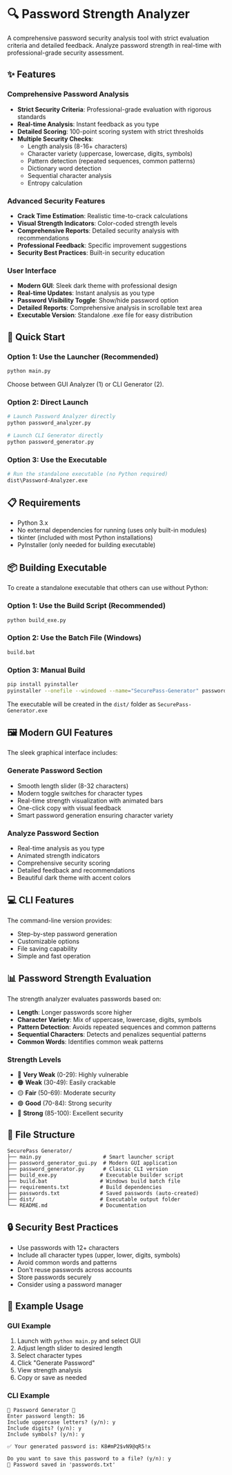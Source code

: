 # 🔍 Password Strength Analyzer

A comprehensive password security analysis tool with strict evaluation criteria and detailed feedback. Analyze password strength in real-time with professional-grade security assessment.

## ✨ Features

### Comprehensive Password Analysis
- **Strict Security Criteria**: Professional-grade evaluation with rigorous standards
- **Real-time Analysis**: Instant feedback as you type
- **Detailed Scoring**: 100-point scoring system with strict thresholds
- **Multiple Security Checks**:
  - Length analysis (8-16+ characters)
  - Character variety (uppercase, lowercase, digits, symbols)
  - Pattern detection (repeated sequences, common patterns)
  - Dictionary word detection
  - Sequential character analysis
  - Entropy calculation

### Advanced Security Features
- **Crack Time Estimation**: Realistic time-to-crack calculations
- **Visual Strength Indicators**: Color-coded strength levels
- **Comprehensive Reports**: Detailed security analysis with recommendations
- **Professional Feedback**: Specific improvement suggestions
- **Security Best Practices**: Built-in security education

### User Interface
- **Modern GUI**: Sleek dark theme with professional design
- **Real-time Updates**: Instant analysis as you type
- **Password Visibility Toggle**: Show/hide password option
- **Detailed Reports**: Comprehensive analysis in scrollable text area
- **Executable Version**: Standalone .exe file for easy distribution

## 🚀 Quick Start

### Option 1: Use the Launcher (Recommended)
```bash
python main.py
```
Choose between GUI Analyzer (1) or CLI Generator (2).

### Option 2: Direct Launch
```bash
# Launch Password Analyzer directly
python password_analyzer.py

# Launch CLI Generator directly
python password_generator.py
```

### Option 3: Use the Executable
```bash
# Run the standalone executable (no Python required)
dist\Password-Analyzer.exe
```

## 📋 Requirements

- Python 3.x
- No external dependencies for running (uses only built-in modules)
- tkinter (included with most Python installations)
- PyInstaller (only needed for building executable)

## 📦 Building Executable

To create a standalone executable that others can use without Python:

### Option 1: Use the Build Script (Recommended)
```bash
python build_exe.py
```

### Option 2: Use the Batch File (Windows)
```bash
build.bat
```

### Option 3: Manual Build
```bash
pip install pyinstaller
pyinstaller --onefile --windowed --name="SecurePass-Generator" password_generator_gui.py
```

The executable will be created in the `dist/` folder as `SecurePass-Generator.exe`

## 🖼️ Modern GUI Features

The sleek graphical interface includes:

### Generate Password Section
- Smooth length slider (8-32 characters)
- Modern toggle switches for character types
- Real-time strength visualization with animated bars
- One-click copy with visual feedback
- Smart password generation ensuring character variety

### Analyze Password Section
- Real-time analysis as you type
- Animated strength indicators
- Comprehensive security scoring
- Detailed feedback and recommendations
- Beautiful dark theme with accent colors

## 💻 CLI Features

The command-line version provides:
- Step-by-step password generation
- Customizable options
- File saving capability
- Simple and fast operation

## 📊 Password Strength Evaluation

The strength analyzer evaluates passwords based on:

- **Length**: Longer passwords score higher
- **Character Variety**: Mix of uppercase, lowercase, digits, symbols
- **Pattern Detection**: Avoids repeated sequences and common patterns
- **Sequential Characters**: Detects and penalizes sequential patterns
- **Common Words**: Identifies common weak patterns

### Strength Levels
- 🔴 **Very Weak** (0-29): Highly vulnerable
- 🟠 **Weak** (30-49): Easily crackable
- 🟡 **Fair** (50-69): Moderate security
- 🟢 **Good** (70-84): Strong security
- 🔵 **Strong** (85-100): Excellent security

## 📁 File Structure

```
SecurePass Generator/
├── main.py                    # Smart launcher script
├── password_generator_gui.py  # Modern GUI application
├── password_generator.py      # Classic CLI version
├── build_exe.py              # Executable builder script
├── build.bat                 # Windows build batch file
├── requirements.txt          # Build dependencies
├── passwords.txt             # Saved passwords (auto-created)
├── dist/                     # Executable output folder
└── README.md                 # Documentation
```

## 🔒 Security Best Practices

- Use passwords with 12+ characters
- Include all character types (upper, lower, digits, symbols)
- Avoid common words and patterns
- Don't reuse passwords across accounts
- Store passwords securely
- Consider using a password manager

## 🎯 Example Usage

### GUI Example
1. Launch with `python main.py` and select GUI
2. Adjust length slider to desired length
3. Select character types
4. Click "Generate Password"
5. View strength analysis
6. Copy or save as needed

### CLI Example
```
🔑 Password Generator 🔑
Enter password length: 16
Include uppercase letters? (y/n): y
Include digits? (y/n): y
Include symbols? (y/n): y

✅ Your generated password is: K8#mP2$vN9@qR5!x

Do you want to save this password to a file? (y/n): y
📁 Password saved in 'passwords.txt'
```
